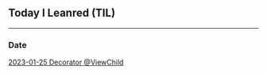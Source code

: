## Today I Leanred (TIL)

---

### Date

[2023-01-25 Decorator @ViewChild](https://github.com/sooooo-an/TIL/blob/main/contents/angular/2023_01_25_viewChild-option.md)
